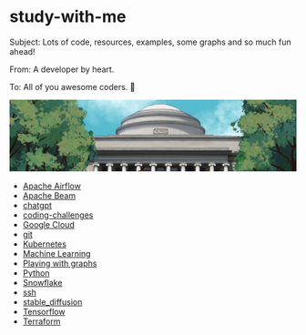 # study-with-me
Subject: Lots of code, resources, examples, some graphs and so much fun ahead!

From: A developer by heart.

To: All of you awesome coders. 🤟

<img src="images/1622265829882.jpg" />

- [Apache Airflow](https://github.com/thecodemancer/study-with-me/tree/main/apache-airflow)
- [Apache Beam](https://github.com/thecodemancer/study-with-me/tree/main/apache-beam)
- [chatgpt](https://github.com/thecodemancer/study-with-me/tree/main/chatgpt)
- [coding-challenges](https://github.com/thecodemancer/study-with-me/tree/main/coding-challenges)
- [Google Cloud](https://github.com/thecodemancer/study-with-me/tree/main/gcp)
- [git](https://github.com/thecodemancer/study-with-me/tree/main/git)
- [Kubernetes](https://github.com/thecodemancer/study-with-me/tree/main/kubernetes)
- [Machine Learning](https://github.com/thecodemancer/study-with-me/tree/main/machine-learning)
- [Playing with graphs](https://github.com/thecodemancer/study-with-me/tree/main/playing-with-graphs)
- [Python](https://github.com/thecodemancer/study-with-me/tree/main/python)
- [Snowflake](https://github.com/thecodemancer/study-with-me/tree/main/snowflake)
- [ssh](https://github.com/thecodemancer/study-with-me/tree/main/ssh)
- [stable_diffusion](https://github.com/thecodemancer/study-with-me/tree/main/stable_diffusion)
- [Tensorflow](https://github.com/thecodemancer/study-with-me/tree/main/tensorflow)
- [Terraform](https://github.com/thecodemancer/study-with-me/tree/main/terraform)
